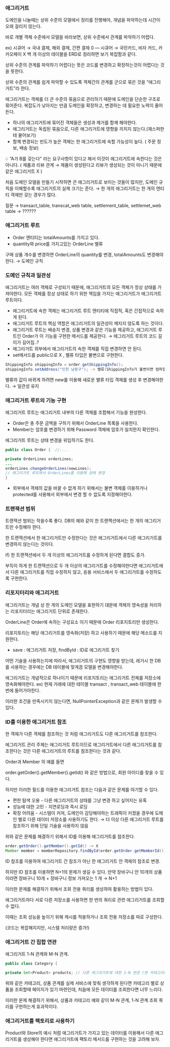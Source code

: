 ### 애그리거트

도메인을 나눌때는 상위 수준의 모델에서 정리를 진행해야, 개념을 파악하는데 시간이 오래 걸리지 않는다.

바로 개별 객체 수준에서 모델을 바라보면, 상위 수준에서 관계를 파악하기 어렵다.

ex) 시큐어 → 국내 결제, 해외 결제, 간편 결제 0  — 시큐어 → 국민카드, 비자 카드, 카카오페이 X
백 개 이상의 테이블을 ERD로 정리하면 보기 복잡함과 같다.

상위 수준의 관계를 파악하기 어렵다는 뜻은 코드를 변경하고 확장하는것이 어렵다는 것을 뜻한다.

상위 수준의 관계를 쉽게 파악할 수 있도록 객체간의 관계를 군으로 묶은 것을 “애그리거트”라 한다.

애그리거트는 객체를 더 큰 수준의 묶음으로 관리하기 때문에 도메인을 단순한 구조로 묶어준다.
복잡도가 낮아지는 만큼 도메인을 확장하고, 변경하는 데 필요한 노력이 줄어든다.

- 하나의 애그리거트에 묶어진 객체들은 생성과 제거를 함께 해야한다.
- 애그리거트는 독립된 묶음으로, 다른 애그리거트에 영향을 끼치지 않는다.(재스퍼한테 물어보기)
- 함께 변경되는 빈도가 높은 객체는 한 애그리거트에 속할 가능성이 높다. ( 주문 정보, 배송 정보)

💡 ”A가 B를 갖는다" 라는 요구사항이 있다고 해서 이것이 애그리거트에 속한다는 것은 아니다.
( 제품과 리뷰 관계 → 제품이 생성된다고 리뷰가 생성되는 것이 아니기 때문에 같은 애그리거트 X )

처음 도메인 모델을 만들기 시작하면 큰 애그리거트로 보이는 것들이 많지만, 도메인 규칙을 이해할수록 애그리거트의 실제 크기는 준다. → 한 개의 애그리거트는 한 개의 엔티티 객체만 갖는 경우가 많다.

질문 → transact_table, transcat_web table, settlement_table, settlemet_web table → ??????



### 애그리거트 루트

- Order 엔티티는 totalAmounts를 가지고 있다.
- quantity와 price를 가지고있는 OrderLine 밸류

구매 상품 개수를 변경하면 OrderLine의 quantity를 변경, totalAmounts도 변경해야한다.  → 도메인 규칙



### 도메인 규칙과 일관성

애그리거트는 여러 객체로 구성되기 때문에, 애그리거트의 모든 객체가 정상 상태를 가져야한다.
모든 객체를 정상 상태로 하기 위한 책임을 가지는 애그리거트가 애그리거트 루트이다.

- 애그리거트에 속한 객체는 애그리거트 루트 엔티티에 직접적, 혹은 간접적으로 속하게 된다.
- 애그리거트 루트의 핵심 역할은 애그리거트의 일관성이 깨지지 않도록 하는 것이다.
- 애그리거트 루트는 배송지 변경, 상품 변경과 같은 기능을 제공하고, 애그리거트 루트인 Order가 이 기능을 구현한 메서드를 제공한다. → 애그리거트 루트의 코드 길이가 길어짐..?
- 애그리거트 외부에서 애그리거트의 속한 객체를 직접 변경하면 안 된다.
- set메서드를 public으로 X , 밸류 타입은 불변으로 구현한다.

```java
ShippingInfo shippingInfo = order.getShippingInfo();
shippingInfo.setAddress("인천 남동구"); -> 밸류(ShippingInfo가 불변이면 컴파일 에러!)
```

밸류의 값이 바뀌게 하려면 new를 이용해 새로운 밸류 타입 객체를 생성 후 변경해야한다. → 일관성 유지



### 애그리거트 루트의 기능 구현

애그리거트 루트는 애그리거트 내부의 다른 객체를 조합해서 기능을 완성한다.

- Order은 총 주문 금액을 구하기 위해서 OrderLine 목록을 사용한다.
- Member는 암호를 변경하기 위해 Password 객체에 암호가 일치한지 확인한다.

애그리거트 루트는 상태 변경을 위임하기도 한다.

```java
public class Order {  //....

private OrderLines orderLines;
...
orderLines.changeOrderLines(newLines);
// 애그리거트 루트에서 OrderLines를 이용해 상태 변경
}
```

- 외부에서 객체의 값을 바꿀 수 없게 하기 위해서는 불변 객체를 이용하거나 protected를 사용해서 외부에서 변경 할 수 없도록 지정해야한다.



### 트랜잭션 범위

트랜잭션 범위는 작을수록 좋다. DB의 예와 같이 한 트랜잭션에서는 한 개의 애그리거트만 수정해야 한다.

한 트랜잭션에서 한 애그리거트만 수정한다는 것은 애그리거트에서 다른 애그리거트를 변경하지 않는다는 것이다.

if) 한 트랜잭션에서 두 개 이상의 애그리거트를 수정하게 된다면 결합도 증가.

부득이 하게 한 트랜잭션으로 두 개 이상의 애그리거트를 수정해야한다면 애그리거트에서 다른 애그리거트를 직접 수정하지 않고, 응용 서비스에서 두 애그리거트를 수정하도록 구현한다.



### 리포지터리와 애그리거트

애그리거트는 개념 상 한 개의 도메인 모델을 표현하기 댸문에 객체의 영속성을 처리하는 리포지터리는 애그리거트 단위로 존재한다.

OrderLine은 Order에 속하는 구성요소 이기 때문에 Order 리포지토리만 생성한다.

리포지토리는 해당 애그리거트를 영속화(저장) 하고 사용하기 때문에 해당 메소드를 지원한다.

- save : 애그리거트 저장, findById : ID로 애그리거트 찾기

어떤 기술을 사용하는지에 따라서, 에그리거트의 구현도 영향을 받는데, 레거시 한 DB를 사용하는 경우에는 DB 테이블에 맞게끔 모델을 변경해야한다.

애그리거트는 개념적으로 하나이기 때문에 리포지토리는 애그리거트 전체를 저장소에 영속화해야한다.
ex) 현재 거래에 대한 테이블 transact , transact_web 테이블에 한 번에 들어가야한다.

이러한 조건을 만족시키지 않는다면, NullPointerException과 같은 문제가 발생할 수 있다.



### ID를 이용한 애그리거트 참조

한 객체가 다른 객체를 참조하는 것 처럼 애그리거트도 다른 애그리거트를 참조한다.

에그리거트 관리 주체는 애그리거트 루트이므로 애그리거트에서 다른 애그리거트를 참조한다는 것은 다른 애그리거트의 루트를 참조한다는 것과 같다.

Order과 Member 의 예를 들면

order.getOrder().getMember().getId() 와 같은 방법으로, 회원 아이디를 찾을 수 있다.

하지만 이러한 필드를 이용한 애그리거트 참조는 다음과 같은 문제를 야기할 수 있다.

- 편한 탐색 오용 - 다른 애그리거트의 상태를 그냥 변경 하고 싶어지는 유혹
- 성능에 대한 고민 - 지연로딩과 즉시 로딩
- 확장 어려움 - 시스템이 커져, 도메인이 감당해야하는 트래픽이 커졌을 경우에 도메인 별로 다른 데이터 저장소를 사용하기도 한다. → 더 이상 다른 애그리거트 루트를 참조하기 위해 단일 기술을 사용하지 않음

위와 같은 문제를 해결하기 위해서 ID를 이용해 애그리거트를 참조한다.

```java
order.getOrder().getMember().getId() -> X
Member member = memberRepository.findById(order.getOrder.getMemberId()) -> O
```

ID 참조를 이용하여 애그리거트 간 참조가 아닌 한 애그리거트 안 객체의 참조로 변경.

하지만 ID 참조를 이용하면 N+1의 문제가 생길 수 있다.
만약 장바구니 안 10개의 상품이라면 장바구니 10개 + 장바구니 정보 가져오는 1 개 → N+1

이러한 문제를 해결하기 위해서 조회 전용 쿼리를 생성하여 활용하는 방법이 있다.

애그리거트마다 서로 다른 저장소를 사용하면 한 번의 쿼리로 관련 애그리거트를 조회할 수 없다.

이때는 조회 성능을 높이기 위해 캐시를 적용하거나 조회 전용 저장소를 따로 구성한다.

(코드는 복잡해지지만, 시스템 처리량은 증가!)



### 애그리거트 간 집합 연관

애그리거트 1-N 관계와 M-N 관계.

```java
public class Category {

private Set<Product> products; // 다른 애그리거트에 대한 1-N 연관 (한 카테고리에 다수 상품)
```

위와 같은 카테고리, 상품 관계를 실제 서비스에 맞춰 생각하게 된다면
카테고리 별로 상품을 조회할때 페이지가 있기 마련인데, 처음에 모든 데이터를 조회한다면 너무 느리다.

이러한 문제 해결하기 위해서, 상품과 카테고리 예와 같이 M-N 관계, 1-N 관계 조회 쿼리를 구현하는게 효과적이다.



### 애그리거트를 팩토리로 사용하기

Product와 Store의 예시 처럼 애그리거트가 가지고 있는 데이터를 이용해서 다른 애그리거트를 생성해야 한다면 애그리거트에 팩토리 메서드를 구현하는 것을 고려해 보자.
